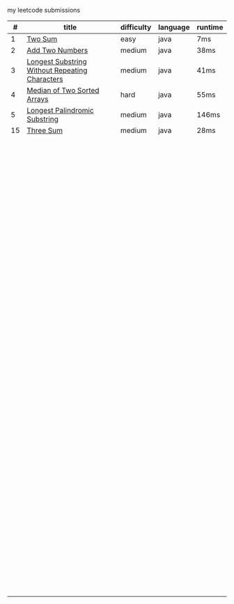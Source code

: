 my leetcode submissions

| #                | title    | difficulty|language     |runtime       |
| ---------------- | -------- | ---------------- |------|---------- |
| 1         | [Two Sum](https://leetcode.com/problems/two-sum) | easy | java |7ms|
| 2 | [Add Two Numbers](https://leetcode.com/problems/add-two-numbers) | medium      |java|38ms|
| 3 | [Longest Substring Without Repeating Characters](https://leetcode.com/problems/longest-substring-without-repeating-characters) | medium |java|41ms|
|  4| [Median of Two Sorted Arrays](https://leetcode.com/problems/median-of-two-sorted-arrays) | hard |java|55ms|
| 5 | [Longest Palindromic Substring](https://leetcode.com/problems/longest-palindromic-substring) | medium |java|146ms|
| 15 | [Three Sum](https://leetcode.com/problems/3sum/) | medium |java|28ms|
|  |  |  |||
|  |  |  |||
|  |  |  |||
|  |  |  |||
|  |  |  |||
|  |  |  |||
|  |  |  |||
|  |  |  |||
|  |  |  |||
|  |  |  |||
|  |  |  |||
|  |  |  |||
|  |  |  |||
|  |  |  |||
|  |  |  |||
|  |  |  |||
|  |  |  |||
|  |  |  |||
|  |  |  |||
|  |  |  |||
|  |  |  |||
|  |  |  |||
|  |  |  |||
|  |  |  |||
|  |  |  |||
|  |  |  |||
|  |  |  |||
|  |  |  |||
|  |  |  |||
|  |  |  |||
|  |  |  |||
|  |  |  |||
|  |  |  |||
|  |  |  |||
|  |  |  |||
|  |  |  |||
|  |  |  |||
|  |  |  |||
|  |  |  |||
|  |  |  |||
|  |  |  |||
|  |  |  |||
|  |  |  |||
|  |  |  |||
|  |  |  |||
|  |  |  |||
|  |  |  |||
|  |  |  |||
|  |  |  |||
|  |  |  |||
|  |  |  |||
|  |  |  |||
|  |  |  |||
|  |  |  |||
|  |  |  |||
|  |  |  |||
|  |  |  |||
|  |  |  |||
|  |  |  |||
|  |  |  |||
|  |  |  |||
|  |  |  |||
|  |  |  |||
|  |  |  |||
|  |  |  |||
|  |  |  |||
|  |  |  |||
|  |  |  |||
|  |  |  |||
|  |  |  |||
|  |  |  |||
|  |  |  |||
|  |  |  |||
|  |  |  |||
|  |  |  |||
|  |  |  |||
|  |  |  |||
|  |  |  |||
|  |  |  |||
|  |  |  |||
|  |  |  |||
|  |  |  |||
|  |  |  |||
|  |  |  |||
|  |  |  |||
|  |  |  |||
|  |  |  |||
|  |  |  |||
|  |  |  |||
|  |  |  |||
|  |  |  |||
|  |  |  |||
|  |  |  |||
|  |  |  |||
|  |  |  |||
|  |  |  |||
|  |  |  |||
|  |  |  |||
|  |  |  |||
|  |  |  |||
|  |  |  |||
|  |  |  |||
|  |  |  |||
|  |  |  |||
|  |  |  |||
|  |  |  |||
|  |  |  |||
|  |  |  |||
|  |  |  |||
|  |  |  |||
|  |  |  |||
|  |  |  |||
|  |  |  |||
|  |  |  |||
|  |  |  |||
|  |  |  |||
|  |  |  |||
|  |  |  |||
|  |  |  |||
|  |  |  |||
|  |  |  |||
|  |  |  |||
|  |  |  |||
|  |  |  |||
|  |  |  |||
|  |  |  |||
|  |  |  |||
|  |  |  |||
|  |  |  |||
|  |  |  |||
|  |  |  |||
|  |  |  |||
|  |  |  |||
|  |  |  |||
|  |  |  |||
|  |  |  |||
|  |  |  |||
|  |  |  |||
|  |  |  |||
|  |  |  |||
|  |  |  |||
|  |  |  |||
|  |  |  |||
|  |  |  |||
|  |  |  |||
|  |  |  |||
|  |  |  |||
|  |  |  |||
|  |  |  |||
|  |  |  |||
|  |  |  |||
|  |  |  |||
|  |  |  |||
|  |  |  |||
|  |  |  |||
|  |  |  |||
|  |  |  |||
|  |  |  |||
|  |  |  |||
|  |  |  |||
|  |  |  |||
|  |  |  |||
|  |  |  |||
|  |  |  |||
|  |  |  |||
|  |  |  |||
|  |  |  |||
|  |  |  |||
|  |  |  |||
|  |  |  |||
|  |  |  |||
|  |  |  |||
|  |  |  |||
|  |  |  |||
|  |  |  |||
|  |  |  |||

